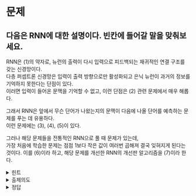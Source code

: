 # 문제
## 다음은 RNN에 대한 설명이다. 빈칸에 들어갈 말을 맞춰보세요.

RNN은 (1)의 약자로, 뉴런의 출력이 다시 입력으로 피드백되는 재귀적인 연결 구조를 갖는 신경망이다.    
다층 퍼셉트론 신경망은 입력이 출력 방향으로만 활성화되고 은닉 뉴런이 과거의 정보를 기억하지 못한다는 단점이 있다.   
이러면 입력이 들어온 문맥을 기억할 수 없고, 이런 단점은 (2) 관련 문제에서 매우 해롭다.   

그래서 RNN은 앞에서 무슨 단어가 나왔는지의 문맥이 다음에 나올 단어를 예측하는 문제를 푸는 데 유용하다.    
이런 문제에는 (3), (4), (5)이 있다.

그러나 해당 문제들을 전통적인 RNN으로 풀 때 문제가 있는데,    
가장 처음에 학습한 문제는 점점 1보다 작은 값이 여러번 곱해져 결국 잊혀지게 된다는 것이다.
이를 (6)이라 하고, 해당 문제를 개선한 RNN의 개선판 알고리즘을 (7)이라 한다.

<details><summary>힌트</summary>
https://namu.wiki/w/%EC%9D%B8%EA%B3%B5%EC%8B%A0%EA%B2%BD%EB%A7%9D#s-3.1.2.3
</details>

<details><summary>출제의도</summary>
RNN의 개념과 한계점, 적용하기 좋은 데이터셋 종류들에 대해 리마인드 해봅시다.
</details>

<details><summary>정답</summary>
(1) : Recurrent Neural Network
(2) : 시계열 분석
(3) : 음성 인식
(4) : 필기체 인식
(5) : 텍스처 인식
(6) : Vanishing gradient problem
(7) : Long Short Term Memory, LSTM
</details>
